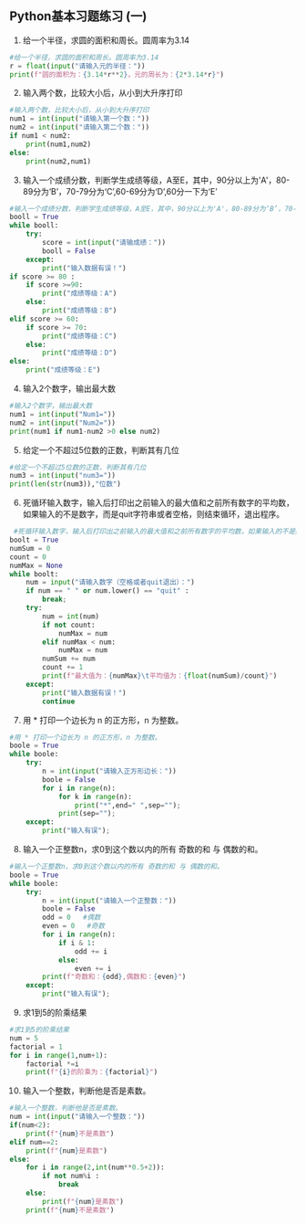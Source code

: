 ## Python基本习题练习 (一)
1. 给一个半径，求圆的面积和周长。圆周率为3.14
````python
#给一个半径，求圆的面积和周长。圆周率为3.14
r = float(input("请输入元的半径："))
print(f"圆的面积为：{3.14*r**2}，元的周长为：{2*3.14*r}")
````

2. 输入两个数，比较大小后，从小到大升序打印
````python
#输入两个数，比较大小后，从小到大升序打印
num1 = int(input("请输入第一个数："))
num2 = int(input("请输入第二个数："))
if num1 < num2:
    print(num1,num2)
else:
    print(num2,num1)
````
3. 输入一个成绩分数，判断学生成绩等级，A至E，其中，90分以上为'A'，80-89分为‘B’，70-79分为‘C’,60-69分为‘D’,60分一下为‘E’
````python
#输入一个成绩分数，判断学生成绩等级，A至E，其中，90分以上为'A'，80-89分为‘B’，70-79分为‘C’,60-69分为‘D’,60分一下为‘E’
booll = True
while booll:
    try:
        score = int(input("请输成绩："))
        booll = False
    except:
        print("输入数据有误！")
if score >= 80 :
    if score >=90:
        print("成绩等级：A")
    else:
        print("成绩等级：B")
elif score >= 60:
    if score >= 70:
        print("成绩等级：C")
    else:
        print("成绩等级：D")
else:
    print("成绩等级：E")
````
4. 输入2个数字，输出最大数
````python
#输入2个数字，输出最大数
num1 = int(input("Num1="))
num2 = int(input("Num2="))
print(num1 if num1-num2 >0 else num2)
````
5. 给定一个不超过5位数的正数，判断其有几位
````python
#给定一个不超过5位数的正数，判断其有几位
num3 = int(input("num3="))
print(len(str(num3)),"位数")
````
6. 死循环输入数字，输入后打印出之前输入的最大值和之前所有数字的平均数，如果输入的不是数字，而是quit字符串或者空格，则结束循环，退出程序。
````python
 #死循环输入数字，输入后打印出之前输入的最大值和之前所有数字的平均数，如果输入的不是数字，而是quit字符串或者空格，则结束循环，退出程序。
boolt = True
numSum = 0
count = 0
numMax = None
while boolt:
    num = input("请输入数字（空格或者quit退出）：")
    if num == " " or num.lower() == "quit" :
        break;
    try:
        num = int(num)
        if not count:
            numMax = num
        elif numMax < num:
            numMax = num        
        numSum += num
        count += 1
        print(f"最大值为：{numMax}\t平均值为：{float(numSum)/count}")
    except:
        print("输入数据有误！")
        continue
````
7. 用 * 打印一个边长为 n 的正方形，n 为整数。
````python
#用 * 打印一个边长为 n 的正方形，n 为整数。
boole = True
while boole:
    try:
        n = int(input("请输入正方形边长："))
        boole = False
        for i in range(n):
            for k in range(n):
                print("*",end=" ",sep="");
            print(sep="");
    except:
        print("输入有误");
````
8. 输入一个正整数n，求0到这个数以内的所有 奇数的和 与 偶数的和。
````python
#输入一个正整数n，求0到这个数以内的所有 奇数的和 与 偶数的和。
boole = True
while boole:
    try:
        n = int(input("请输入一个正整数："))
        boole = False
        odd = 0   #偶数
        even = 0   #奇数
        for i in range(n):
            if i & 1:
                odd += i
            else:
                even += i
        print(f"奇数和：{odd},偶数和：{even}")
    except:
        print("输入有误");
````
9. 求1到5的阶乘结果
````python
#求1到5的阶乘结果
num = 5
factorial = 1
for i in range(1,num+1):
    factorial *=i
    print(f"{i}的阶乘为：{factorial}")
````
10.  输入一个整数，判断他是否是素数。
````python
#输入一个整数，判断他是否是素数。
num = int(input("请输入一个整数："))
if(num<2): 
    print(f"{num}不是素数")
elif num==2:
    print(f"{num}是素数")
else:
    for i in range(2,int(num**0.5+2)):
        if not num%i :
            break
    else:
        print(f"{num}是素数")
    print(f"{num}不是素数")
````
